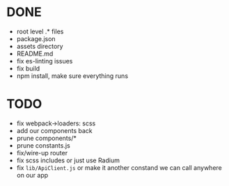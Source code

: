 # DONE

- root level .* files
- package.json
- assets directory
- README.md
- fix es-linting issues
- fix build
- npm install, make sure everything runs

# TODO
- fix webpack->loaders: scss
- add our components back
- prune components/*
- prune constants.js
- fix/wire-up router
- fix scss includes or just use Radium
- fix `lib/ApiClient.js` or make it another constand we can call anywhere on our app
